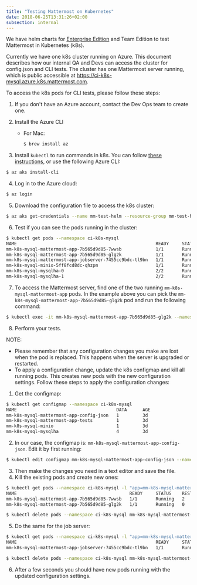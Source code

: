 ```yaml
---
title: "Testing Mattermost on Kubernetes"
date: 2018-06-25T13:31:26+02:00
subsection: internal
---
```


We have helm charts for [Enterprise Edition](https://github.com/mattermost/mattermost-kubernetes/) and Team Edition to test Mattermost in Kubernetes (k8s).

Currently we have one k8s cluster running on Azure. This document describes how our internal QA and Devs can access the cluster for config.json and CLI tests. The cluster has one Mattermost server running, which is public accessible at https://ci-k8s-mysql.azure.k8s.mattermost.com.

To access the k8s pods for CLI tests, please follow these steps:

1. If you don't have an Azure account, contact the Dev Ops team to create one.

2. Install the Azure CLI
    * For Mac:
        ```Bash
        $ brew install az
        ```

3. Install `kubectl` to run commands in k8s. You can follow [these instructions](https://kubernetes.io/docs/tasks/tools/install-kubectl/), or use the following Azure CLI:

```Bash
$ az aks install-cli
```

4. Log in to the Azure cloud:

```Bash
$ az login
```

5. Download the configuration file to access the k8s cluster:

```Bash
$ az aks get-credentials --name mm-test-helm --resource-group mm-test-helm-k8s
```

6. Test if you can see the pods running in the cluster:

```Bash
$ kubectl get pods --namespace ci-k8s-mysql
NAME                                                     READY     STATUS    RESTARTS   AGE
mm-k8s-mysql-mattermost-app-7b565d9d85-7wwsb             1/1       Running   2          3d
mm-k8s-mysql-mattermost-app-7b565d9d85-glg2k             1/1       Running   0          3d
mm-k8s-mysql-mattermost-app-jobserver-7455cc9bdc-tl9bn   1/1       Running   0          3d
mm-k8s-mysql-minio-5ff8fcd8dc-qhzpm                      1/1       Running   0          3d
mm-k8s-mysql-mysqlha-0                                   2/2       Running   0          3d
mm-k8s-mysql-mysqlha-1                                   2/2       Running   0          3d
```

7. To access the Mattermost server, find one of the two running `mm-k8s-mysql-mattermost-app` pods. In the example above you can pick the `mm-k8s-mysql-mattermost-app-7b565d9d85-glg2k` pod and run the following command:

```Bash
$ kubectl exec -it mm-k8s-mysql-mattermost-app-7b565d9d85-glg2k --namespace ci-k8s-mysql -- /bin/bash
```

8. Perform your tests.

NOTE:
* Please remember that any configuration changes you make are lost when the pod is replaced. This happens when the server is upgraded or restarted.
* To apply a configuration change, update the k8s configmap and kill all running pods. This creates new pods with the new configuration settings. Follow these steps to apply the configuration changes:

1. Get the configmap:

```Bash
$ kubectl get configmap --namespace ci-k8s-mysql
NAME                                      DATA      AGE
mm-k8s-mysql-mattermost-app-config-json   1         3d
mm-k8s-mysql-mattermost-app-tests         1         3d
mm-k8s-mysql-minio                        1         3d
mm-k8s-mysql-mysqlha                      4         3d
```

2. In our case, the configmap is: `mm-k8s-mysql-mattermost-app-config-json`. Edit it by first running:

```Bash
$ kubectl edit configmap mm-k8s-mysql-mattermost-app-config-json --namespace ci-k8s-mysql
```

3. Then make the changes you need in a text editor and save the file.
4. Kill the existing pods and create new ones:

```Bash
$ kubectl get pods --namespace ci-k8s-mysql -l "app=mm-k8s-mysql-mattermost-app"
NAME                                           READY     STATUS    RESTARTS   AGE
mm-k8s-mysql-mattermost-app-7b565d9d85-7wwsb   1/1       Running   2          3d
mm-k8s-mysql-mattermost-app-7b565d9d85-glg2k   1/1       Running   0          3d

$ kubectl delete pods --namespace ci-k8s-mysql mm-k8s-mysql-mattermost-app-7b565d9d85-7wwsb mm-k8s-mysql-mattermost-app-7b565d9d85-glg2k
```

5. Do the same for the job server:
```Bash
$ kubectl get pods --namespace ci-k8s-mysql -l "app=mm-k8s-mysql-mattermost-app-jobserver"
NAME                                                     READY     STATUS    RESTARTS   AGE
mm-k8s-mysql-mattermost-app-jobserver-7455cc9bdc-tl9bn   1/1       Running   0          3d

$ kubectl delete pods --namespace ci-k8s-mysql mm-k8s-mysql-mattermost-app-jobserver-7455cc9bdc-tl9bn
```

6. After a few seconds you should have new pods running with the updated configuration settings.
